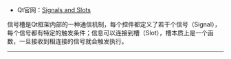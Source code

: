 + Qt官网：[Signals and Slots](https://doc.qt.io/qt-6/signalsandslots.html)

信号槽是Qt框架内部的一种通信机制，每个控件都定义了若干个信号（Signal），每个信号都有特定的触发条件；信息可以连接到槽（Slot），槽本质上是一个函数，一旦接收到相连接的信号就会触发执行。

---
